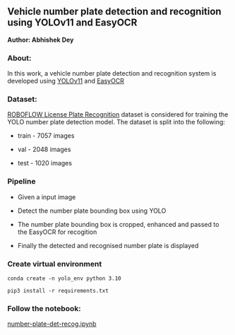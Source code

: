 ## Vehicle number plate detection and recognition using YOLOv11 and EasyOCR

**Author: Abhishek Dey**


### About:

In this work, a vehicle number plate detection and recognition system is developed using [YOLOv11](https://docs.ultralytics.com/models/yolo11/) and [EasyOCR](https://github.com/JaidedAI/EasyOCR)

### Dataset:

[ROBOFLOW License Plate Recognition](https://universe.roboflow.com/roboflow-universe-projects/license-plate-recognition-rxg4e) dataset is considered for training the YOLO number plate detection model. The dataset is split into the following:

* train - 7057 images

* val - 2048 images

* test - 1020 images

### Pipeline

* Given a input image

* Detect the number plate bounding box using YOLO

* The number plate bounding box is cropped, enhanced and passed to the EasyOCR for recogition

* Finally the detected and recognised number plate is displayed

### Create virtual environment

```
conda create -n yolo_env python 3.10

pip3 install -r requirements.txt

```

### Follow the notebook:

[number-plate-det-recog.ipynb](number-plate-det-recog.ipynb)
